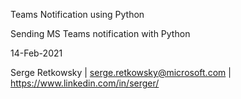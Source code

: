 Teams Notification using Python

Sending MS Teams notification with Python


14-Feb-2021

Serge Retkowsky | serge.retkowsky@microsoft.com | https://www.linkedin.com/in/serger/
